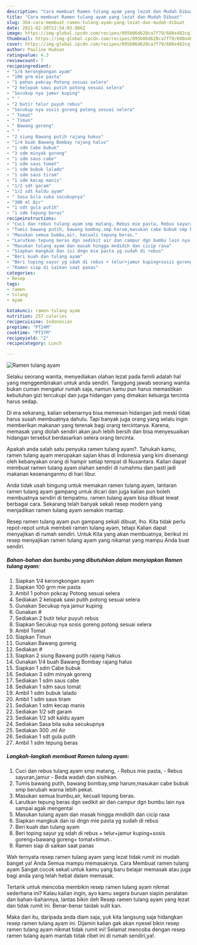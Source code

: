 ```yaml
---
description: "Cara membuat Ramen tulang ayam yang lezat dan Mudah Dibuat"
title: "Cara membuat Ramen tulang ayam yang lezat dan Mudah Dibuat"
slug: 364-cara-membuat-ramen-tulang-ayam-yang-lezat-dan-mudah-dibuat
date: 2021-02-20T22:54:03.886Z
image: https://img-global.cpcdn.com/recipes/095b06d628ca7f79/680x482cq70/ramen-tulang-ayam-foto-resep-utama.jpg
thumbnail: https://img-global.cpcdn.com/recipes/095b06d628ca7f79/680x482cq70/ramen-tulang-ayam-foto-resep-utama.jpg
cover: https://img-global.cpcdn.com/recipes/095b06d628ca7f79/680x482cq70/ramen-tulang-ayam-foto-resep-utama.jpg
author: Pauline Hudson
ratingvalue: 4.3
reviewcount: 7
recipeingredient:
- "1/4 kerongkongan ayam"
- "100 grm mie pasta"
- "1 pohon pokcay Potong sesuai selera"
- "2 kelopak sawi putih potong sesuai selera"
- "Secukup nya jamur kuping"
- " "
- "2 butir telur puyuh rebus"
- "Secukup nya sosis goreng potong sesuai selera"
- " Tomat"
- " Timun"
- " Bawang goreng"
- " "
- "2 siung Bawang putih rajang hakus"
- "1/4 buah Bawang Bombay rajang halus"
- "1 sdm Cabe bubuk"
- "3 sdm minyak goreng"
- "1 sdm saus cabe"
- "1 sdm saus tomat"
- "1 sdm bubuk lalado"
- "1 sdm saus tiram"
- "1 sdm kecap manis"
- "1/2 sdt garam"
- "1/2 sdt kaldu ayam"
- " Sasa bila suka secukupnya"
- "300 ml Air"
- "1 sdt gula putih"
- "1 sdm tepung beras"
recipeinstructions:
- "Cuci dan rebus tulang ayam smp matang, Rebus mie pasta, Rebus sayuran,jamur Beda wadah dan sisihkan."
- "Tumis bawang putih, bawang bombay,smp harum,masukan cabe bubuk smp berubah warna lebih pekat."
- "Masukan semua bumbu,air, kecuali tepung beras."
- "Larutkan tepung beras dgn sedikit air dan campur dgn bumbu lain nya sampai agak mengental"
- "Masukan tulang ayam dan masak hingga mndidih dan cicip rasa"
- "Siapkan mangkuk dan isi dngn mie pasta yg sudah di rebus"
- "Beri kuah dan tulang ayam"
- "Beri toping sayur yg sdah di rebus + telur+jamur kuping+sosis goreng+bawang goreng+ tomat+timun.."
- "Ramen siap di saikan saat panas"
categories:
- Resep
tags:
- ramen
- tulang
- ayam

katakunci: ramen tulang ayam 
nutrition: 257 calories
recipecuisine: Indonesian
preptime: "PT24M"
cooktime: "PT37M"
recipeyield: "2"
recipecategory: Lunch

---
```



![Ramen tulang ayam](https://img-global.cpcdn.com/recipes/095b06d628ca7f79/680x482cq70/ramen-tulang-ayam-foto-resep-utama.jpg)

Selaku seorang wanita, menyediakan olahan lezat pada famili adalah hal yang menggembirakan untuk anda sendiri. Tanggung jawab seorang  wanita bukan cuman mengatur rumah saja, namun kamu pun harus memastikan kebutuhan gizi tercukupi dan juga hidangan yang dimakan keluarga tercinta harus sedap.

Di era  sekarang, kalian sebenarnya bisa memesan hidangan jadi meski tidak harus susah membuatnya dahulu. Tapi banyak juga orang yang selalu ingin memberikan makanan yang terenak bagi orang tercintanya. Karena, memasak yang diolah sendiri akan jauh lebih bersih dan bisa menyesuaikan hidangan tersebut berdasarkan selera orang tercinta. 



Apakah anda salah satu penyuka ramen tulang ayam?. Tahukah kamu, ramen tulang ayam merupakan sajian khas di Indonesia yang kini disenangi oleh kebanyakan orang di hampir setiap tempat di Nusantara. Kalian dapat membuat ramen tulang ayam olahan sendiri di rumahmu dan pasti jadi makanan kesenanganmu di hari libur.

Anda tidak usah bingung untuk memakan ramen tulang ayam, lantaran ramen tulang ayam gampang untuk dicari dan juga kalian pun boleh membuatnya sendiri di tempatmu. ramen tulang ayam bisa dibuat lewat berbagai cara. Sekarang telah banyak sekali resep modern yang menjadikan ramen tulang ayam semakin mantap.

Resep ramen tulang ayam pun gampang sekali dibuat, lho. Kita tidak perlu repot-repot untuk membeli ramen tulang ayam, tetapi Kalian dapat menyajikan di rumah sendiri. Untuk Kita yang akan membuatnya, berikut ini resep menyajikan ramen tulang ayam yang nikamat yang mampu Anda buat sendiri.

<!--inarticleads1-->

##### Bahan-bahan dan bumbu yang dibutuhkan dalam menyiapkan Ramen tulang ayam:

1. Siapkan 1/4 kerongkongan ayam
1. Siapkan 100 grm mie pasta
1. Ambil 1 pohon pokcay Potong sesuai selera
1. Sediakan 2 kelopak sawi putih potong sesuai selera
1. Gunakan Secukup nya jamur kuping
1. Gunakan  #
1. Sediakan 2 butir telur puyuh rebus
1. Siapkan Secukup nya sosis goreng potong sesuai selera
1. Ambil  Tomat
1. Siapkan  Timun
1. Gunakan  Bawang goreng
1. Sediakan  #
1. Siapkan 2 siung Bawang putih rajang hakus
1. Gunakan 1/4 buah Bawang Bombay rajang halus
1. Siapkan 1 sdm Cabe bubuk
1. Sediakan 3 sdm minyak goreng
1. Sediakan 1 sdm saus cabe
1. Sediakan 1 sdm saus tomat
1. Ambil 1 sdm bubuk lalado
1. Ambil 1 sdm saus tiram
1. Sediakan 1 sdm kecap manis
1. Sediakan 1/2 sdt garam
1. Sediakan 1/2 sdt kaldu ayam
1. Sediakan  Sasa bila suka secukupnya
1. Sediakan 300 .ml Air
1. Sediakan 1 sdt gula putih
1. Ambil 1 sdm tepung beras




<!--inarticleads2-->

##### Langkah-langkah membuat Ramen tulang ayam:

1. Cuci dan rebus tulang ayam smp matang, - Rebus mie pasta, - Rebus sayuran,jamur - Beda wadah dan sisihkan.
1. Tumis bawang putih, bawang bombay,smp harum,masukan cabe bubuk smp berubah warna lebih pekat.
1. Masukan semua bumbu,air, kecuali tepung beras.
1. Larutkan tepung beras dgn sedikit air dan campur dgn bumbu lain nya sampai agak mengental
1. Masukan tulang ayam dan masak hingga mndidih dan cicip rasa
1. Siapkan mangkuk dan isi dngn mie pasta yg sudah di rebus
1. Beri kuah dan tulang ayam
1. Beri toping sayur yg sdah di rebus + telur+jamur kuping+sosis goreng+bawang goreng+ tomat+timun..
1. Ramen siap di saikan saat panas




Wah ternyata resep ramen tulang ayam yang lezat tidak rumit ini mudah banget ya! Anda Semua mampu memasaknya. Cara Membuat ramen tulang ayam Sangat cocok sekali untuk kamu yang baru belajar memasak atau juga bagi anda yang telah hebat dalam memasak.

Tertarik untuk mencoba membikin resep ramen tulang ayam nikmat sederhana ini? Kalau kalian ingin, ayo kamu segera buruan siapin peralatan dan bahan-bahannya, lantas bikin deh Resep ramen tulang ayam yang lezat dan tidak rumit ini. Benar-benar taidak sulit kan. 

Maka dari itu, daripada anda diam saja, yuk kita langsung saja hidangkan resep ramen tulang ayam ini. Dijamin kalian gak akan nyesel bikin resep ramen tulang ayam nikmat tidak rumit ini! Selamat mencoba dengan resep ramen tulang ayam mantab tidak ribet ini di rumah sendiri,ya!.

